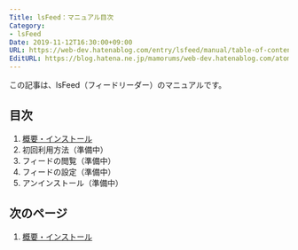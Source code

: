 ```yaml
---
Title: lsFeed：マニュアル目次
Category:
- lsFeed
Date: 2019-11-12T16:30:00+09:00
URL: https://web-dev.hatenablog.com/entry/lsfeed/manual/table-of-contents
EditURL: https://blog.hatena.ne.jp/mamorums/web-dev.hatenablog.com/atom/entry/26006613464973575
---
```


この記事は、lsFeed（フィードリーダー）のマニュアルです。


## 目次
1. [概要・インストール](/entry/lsfeed/manual/overview-install)
2. 初回利用方法（準備中）
3. フィードの閲覧（準備中）
4. フィードの設定（準備中）
5. アンインストール（準備中）

<!--
2.  [初回利用方法](/entry/lsfeed/manual/first-time)
3. [フィードの閲覧](/entry/lsfeed/manual/reading-feeds)
4. [フィードの設定](/entry/lsfeed/manual/setting-feeds)
5. [アンインストール](/entry/lsfeed/manual/uninstall)
-->

## 次のページ
1.  [概要・インストール](/entry/lsfeed/manual/overview-install)
